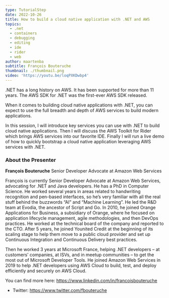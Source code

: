 ```yaml
---
type: TutorialStep
date: 2022-10-26
title: How to build a cloud native application with .NET and AWS
topics:
  - .net
  - containers
  - debugging
  - editing
  - ide
  - rider
  - web
author: maartenba
subtitle: François Bouteruche
thumbnail: ./thumbnail.png
video: 'https://youtu.be/loqPXKDwbp4'
---
```


.NET has a long history on AWS. It has been supported for more than 11 years. The AWS SDK for .NET was the first-ever AWS SDK released.

When it comes to building cloud native applications with .NET, you can expect to use the full breadth and depth of AWS services to build modern applications.

In this session, I will introduce key services you can use with .NET to build cloud native applications. Then I will discuss the AWS Toolkit for Rider which brings AWS services into our favorite IDE. Finally I will run a live demo of how to quickly bootstrap a cloud native application leveraging AWS services with .NET.

### About the Presenter

**François Bouteruche** Senior Developer Advocate at Amazon Web Services

François is currently Senior Developer Advocate at Amazon Web Services, advocating for .NET and Java developers. He has a PhD in Computer Science. He worked several years in areas related to handwriting recognition and pen-based interfaces, so he’s very familiar with all the real stuff behind the buzzwords “AI” and “Machine Learning”. He led the R&D team at Evodia, the ancestor of Script and Go. In 2010, he joined Orange Applications for Business, a subsidiary of Orange, where he focused on application lifecycle management, agile methodologies, and then DevOps practices. He worked at the technical board of the company and reported to the CTO. After 5 years, he joined Younited Credit at the beginning of its scaling stage to help them move to a public cloud provider and set up Continuous Integration and Continuous Delivery best practices.

Then he worked 3 years at Microsoft France, helping .NET developers – at customers’ companies, at ISVs, and in meetup communities – to get the most out of Microsoft Developer Tools. He joined Amazon Web Services in 2019 to help .NET developers using AWS Cloud to build, test, and deploy efficiently and securely on AWS Cloud.

You can find more here: <https://www.linkedin.com/in/francoisbouteruche>

* Twitter: <https://www.twitter.com/fbouteruche>
